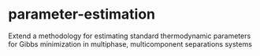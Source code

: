 # parameter-estimation

Extend a methodology for estimating standard thermodynamic parameters for Gibbs minimization in multiphase, multicomponent separations systems